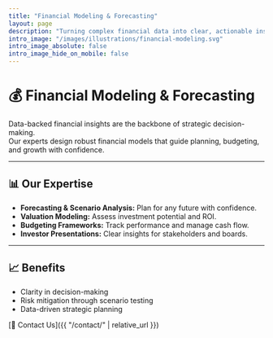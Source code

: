 ```yaml
---
title: "Financial Modeling & Forecasting"
layout: page
description: "Turning complex financial data into clear, actionable insights that drive business growth."
intro_image: "/images/illustrations/financial-modeling.svg"
intro_image_absolute: false
intro_image_hide_on_mobile: false
---
```


# 💰 Financial Modeling & Forecasting

Data-backed financial insights are the backbone of strategic decision-making.  
Our experts design robust financial models that guide planning, budgeting, and growth with confidence.

---

## 📊 Our Expertise
- **Forecasting & Scenario Analysis:** Plan for any future with confidence.  
- **Valuation Modeling:** Assess investment potential and ROI.  
- **Budgeting Frameworks:** Track performance and manage cash flow.  
- **Investor Presentations:** Clear insights for stakeholders and boards.  

---

## 📈 Benefits
- Clarity in decision-making  
- Risk mitigation through scenario testing  
- Data-driven strategic planning  

[📩 Contact Us]({{ "/contact/" | relative_url }})
